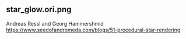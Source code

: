 star_glow.ori.png
-----------------

Andreas Ressl and Georg Hammershmid
https://www.seedofandromeda.com/blogs/51-procedural-star-rendering

